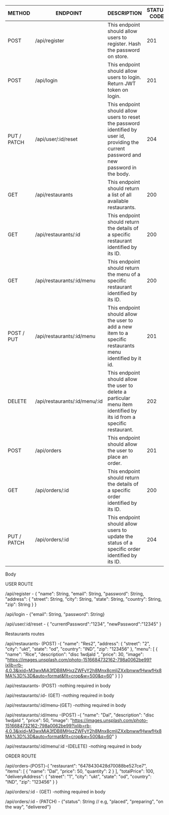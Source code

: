 | METHOD | ENDPOINT | DESCRIPTION | STATUS CODE |
| --- | --- | --- | --- |
| POST | /api/register | This endpoint should allow users to register. Hash the password on store. | 201 | 
| POST | /api/login | This endpoint should allow users to login. Return JWT token on login. | 201 |
| PUT / PATCH | /api/user/:id/reset | This endpoint should allow users to reset the password identified by user id, providing the current password and new password in the body. | 204 |
| GET | /api/restaurants | This endpoint should return a list of all available restaurants. | 200 |
| GET | /api/restaurants/:id | This endpoint should return the details of a specific restaurant identified by its ID. | 200 |
| GET | /api/restaurants/:id/menu | This endpoint should return the menu of a specific restaurant identified by its ID. | 200 |
| POST / PUT | /api/restaurants/:id/menu | This endpoint should allow the user to add a new item to a specific restaurants menu identified by it id. | 201 |
| DELETE | /api/restaurants/:id/menu/:id | This endpoint should allow the user to delete a particular menu item identified by its id from a specific restaurant. | 202 |
| POST | /api/orders | This endpoint should allow the user to place an order. | 201 |
| GET | /api/orders/:id | This endpoint should return the details of a specific order identified by its ID. | 200 |
| PUT / PATCH | /api/orders/:id | This endpoint should allow users to update the status of a specific order identified by its ID. | 204 |


Body

USER ROUTE

/api/register - {
                    "name": String,
                    "email": String,
                    "password": String,
                    "address": {
                        "street": String,
                        "city": String,
                        "state": String,
                        "country": String,
                        "zip": String
                    }
                }

/api/login - {"email": String,
            "password": String}

/api/user/:id/reset - {
  "currentPassword":"1234",
  "newPassword":"12345"
}

Restaurants routes

/api/restaurants- (POST) -{
  "name": "Res2",
  "address": {
    "street": "2",
    "city": "ukt",
    "state": "od",
    "country": "IND",
    "zip": "123456"
  },
  "menu": [
    {
      "name": "Rice",
      "description": "disc 1wdjald ",
      "price": 30,
      "image": "https://images.unsplash.com/photo-1516684732162-798a0062be99?ixlib=rb-4.0.3&ixid=M3wxMjA3fDB8MHxzZWFyY2h8Mnx8cmljZXxlbnwwfHwwfHx8MA%3D%3D&auto=format&fit=crop&w=500&q=60"
    }
  ]
}



/api/restaurants- (POST) -nothing required in body

/api/restaurants/:id- (GET) -nothing required in body

/api/restaurants/:id/menu-(GET) -nothing required in body

/api/restaurants/:id/menu -(POST) -{
   "name": "Dal",
   "description": "disc 1wdjald ",
   "price": 50,
   "image": "https://images.unsplash.com/photo-1516684732162-798a0062be99?ixlib=rb-4.0.3&ixid=M3wxMjA3fDB8MHxzZWFyY2h8Mnx8cmljZXxlbnwwfHwwfHx8MA%3D%3D&auto=format&fit=crop&w=500&q=60"
}

/api/restaurants/:id/menu/:id -(DELETE) -nothing required in body

ORDER ROUTE

/api/orders-(POST)-{
  "restaurant": "6478430428d70088be527ce7",
  "items": [
    {
      "name": "Dal",
      "price": 50,
      "quantity": 2
    }
  ],
  "totalPrice": 100,
  "deliveryAddress": {
    "street": "1",
    "city": "ukt",
    "state": "od",
    "country": "IND",
    "zip": "123456"
  }
}

/api/orders/:id - (GET) -nothing required in body

/api/orders/:id - (PATCH) - {"status": String // e.g, "placed", "preparing", "on the way", "delivered"}